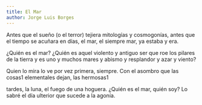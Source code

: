 ```yaml
---
title: El Mar
author: Jorge Luis Borges
---
```


Antes que el sueño (o el terror) tejiera
mitologías y cosmogonías,
antes que el tiempo se acuñara en días,
el mar, el siempre mar, ya estaba y era.

¿Quién es el mar? ¿Quién es aquel violento
y antiguo ser que roe los pilares
de la tierra y es uno y muchos mares
y abismo y resplandor y azar y viento?

Quien lo mira lo ve por vez primera,
siempre. Con el asombro que las cosas1
elementales dejan, las hermosas1

tardes, la luna, el fuego de una hoguera.
¿Quién es el mar, quién soy? Lo sabré el día
ulterior que sucede a la agonía.